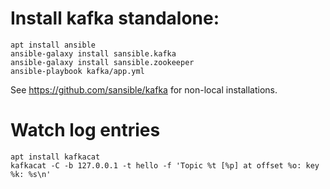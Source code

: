 

# Install kafka standalone:

```
apt install ansible
ansible-galaxy install sansible.kafka
ansible-galaxy install sansible.zookeeper
ansible-playbook kafka/app.yml

```

See https://github.com/sansible/kafka for non-local installations.


# Watch log entries

```
apt install kafkacat
kafkacat -C -b 127.0.0.1 -t hello -f 'Topic %t [%p] at offset %o: key %k: %s\n'
```
